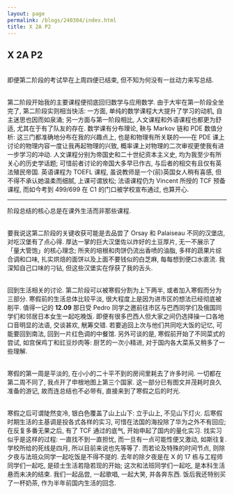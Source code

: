 ```yaml
---
layout: page
permalink: /blogs/240304/index.html
title: X 2A P2
---
```


## X 2A P2

<br>即便第二阶段的考试早在上周四便已结束, 但不知为何没有一丝动力来写总结.

<br>第二阶段开始我的主要课程便彻底回归数学与应用数学. 由于大牢在第一阶段全坐完了, 第二阶段实则相当快活: 一方面, 单纯的数学课程大大提升了学习的动机, 自主迷思也因而如泉涌; 另一方面与第一阶段相比, 人文课程和外语课程也都更为舒适, 尤其在于有了队友的存在. 数学课有分布理论, 鞅与 Markov 链和 PDE 数值分析: 这三门都准确地分布在我的兴趣点上, 也是和物理有所关联的——在 PDE 课上讨论的物理内容一度让我再起物理的兴致, 概率课上对物理的二次审视更使我有进一步学习的冲动. 人文课程分别为帝国史和二十世纪资本主义史, 均为我至少有所关心的历史学话题; 可惜前者讨论的帝国大多早已作古, 与后者的相交有且仅有英法殖民帝国. 英语课程为 TOEFL 课程, 虽说教师是一个(前)英国女人稍有喜感, 但不得不承认她温柔而细腻, 上课可谓放松; 法语课程仍为 Vincent 所授的 TCF 预备课程, 而如今考到 499/699 在 C1 的门口被学校宣布通过, 也算开心. 

---

阶段总结的核心总是在课外生活而非那些课程.

<br>要我说这第二阶段的关键收获可能是去品尝了 Orsay 和 Palaiseau 不同的汉堡店, 对吃汉堡有了点心得. 厚达一掌的巨大汉堡佐以炸好的土豆厚片, 无一不展示了「量大管饱」的核心理念; 所夹的培根和肉饼仍流出香喷的油脂, 多样的蔬果片综合调和口味, 扎实烘焙的面饼以及上面不要钱似的白芝麻, 每每想到便口水直流. 我深知自己口味的刁钻, 但这些汉堡实在俘获了我的舌头.

<br>回到生活相关的讨论. 第二阶段可以被寒假分割为上下两半, 或者加入寒假而分为三部分. 寒假前的生活总体比较平淡, 很大程度上是因为进市区的想法已经彻底被削平. 值得一记的 **12.09** 那日受 Pedro 同学之邀前往市区与巴西同学们及俄国同学们和邻居日本女生一起吃晚饭. 即便有很多巴西人但大家之间仍选择操一口各地口音明显的法语, 交谈甚欢, 觥筹交错. 若要追回上次与他们共同吃大饭的记忆, 可能要回到南法, 回到一片红色调的中餐馆. 另外可谈的是, 寒假前开始了不同菜式的尝试, 如宫保鸡丁和豇豆炒肉等: 厨艺的一次小精进, 对于国内各大菜系又稍多了一些理解.

<br>寒假的第一周是平淡的, 在小小的二十平不到的房间里耗去了许多时间. 一切都在第二周不同了, 我点开了申根地图上第三个国家. 这一部分已有图文并茂耗时良久准备的游记, 故而连总结也不必带有, 直接来到了寒假之后的时光.

<br>寒假之后可谓陡然变冷, 银白色覆盖了山上山下: 立于山上, 不见山下灯火. 后寒假时期生活的主基调是投各式各样的实习, 可惜在法国的海投除了华为之外不有回应; 在反复多番无果之后, 有了 TCF 通过的底气, 开始申起了国内的量化实习. 找实习似乎是这样的过程: 一直找不到一直担忧, 而一旦有一点可能性便又激动, 如斯往复. 学校所给的死线是四月, 所以目前来说也先等等了. 而若论及特殊的时间节点, 则除夕夜与法班众同学一起吃饭是不得不提的. 去年的除夕夜是在 X 的 17 栋与工程师同学们一起吃, 是硕士生活若隐若现的开始; 这次和法班同学们一起吃, 是本科生活悬而未决的结束. 我们一起品尝, 一起歌唱, 一起大笑, 并各奔东西. 饭后我还特别买了一杯奶茶, 作为半年前国内生活的回念.